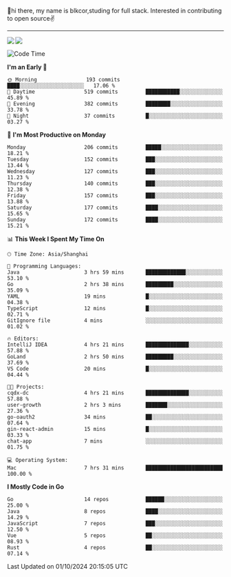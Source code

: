 👋hi there, my name is blkcor,studing for full stack.
Interested in contributing to open source✌️

<hr/>

![](https://github-readme-stats.vercel.app/api?username=blkcor)
<a href="https://github.com/blkcor/github-readme-stats">
    <img align="left" src="https://github-readme-stats.vercel.app/api/top-langs/?username=blkcor&hide=jupyter%20notebook,shaderlab,tex,c%23&langs_count=9" />
</a>


<!--START_SECTION:waka-->
![Code Time](http://img.shields.io/badge/Code%20Time-1%2C356%20hrs%2022%20mins-blue)

**I'm an Early 🐤** 

```text
🌞 Morning                193 commits         ████░░░░░░░░░░░░░░░░░░░░░   17.06 % 
🌆 Daytime                519 commits         ███████████░░░░░░░░░░░░░░   45.89 % 
🌃 Evening                382 commits         ████████░░░░░░░░░░░░░░░░░   33.78 % 
🌙 Night                  37 commits          █░░░░░░░░░░░░░░░░░░░░░░░░   03.27 % 
```
📅 **I'm Most Productive on Monday** 

```text
Monday                   206 commits         █████░░░░░░░░░░░░░░░░░░░░   18.21 % 
Tuesday                  152 commits         ███░░░░░░░░░░░░░░░░░░░░░░   13.44 % 
Wednesday                127 commits         ███░░░░░░░░░░░░░░░░░░░░░░   11.23 % 
Thursday                 140 commits         ███░░░░░░░░░░░░░░░░░░░░░░   12.38 % 
Friday                   157 commits         ███░░░░░░░░░░░░░░░░░░░░░░   13.88 % 
Saturday                 177 commits         ████░░░░░░░░░░░░░░░░░░░░░   15.65 % 
Sunday                   172 commits         ████░░░░░░░░░░░░░░░░░░░░░   15.21 % 
```


📊 **This Week I Spent My Time On** 

```text
🕑︎ Time Zone: Asia/Shanghai

💬 Programming Languages: 
Java                     3 hrs 59 mins       █████████████░░░░░░░░░░░░   53.10 % 
Go                       2 hrs 38 mins       █████████░░░░░░░░░░░░░░░░   35.09 % 
YAML                     19 mins             █░░░░░░░░░░░░░░░░░░░░░░░░   04.38 % 
TypeScript               12 mins             █░░░░░░░░░░░░░░░░░░░░░░░░   02.71 % 
GitIgnore file           4 mins              ░░░░░░░░░░░░░░░░░░░░░░░░░   01.02 % 

🔥 Editors: 
IntelliJ IDEA            4 hrs 21 mins       ██████████████░░░░░░░░░░░   57.88 % 
GoLand                   2 hrs 50 mins       █████████░░░░░░░░░░░░░░░░   37.69 % 
VS Code                  20 mins             █░░░░░░░░░░░░░░░░░░░░░░░░   04.44 % 

🐱‍💻 Projects: 
cqdx-dc                  4 hrs 21 mins       ██████████████░░░░░░░░░░░   57.88 % 
user-growth              2 hrs 3 mins        ███████░░░░░░░░░░░░░░░░░░   27.36 % 
go-oauth2                34 mins             ██░░░░░░░░░░░░░░░░░░░░░░░   07.64 % 
gin-react-admin          15 mins             █░░░░░░░░░░░░░░░░░░░░░░░░   03.33 % 
chat-app                 7 mins              ░░░░░░░░░░░░░░░░░░░░░░░░░   01.75 % 

💻 Operating System: 
Mac                      7 hrs 31 mins       █████████████████████████   100.00 % 
```

**I Mostly Code in Go** 

```text
Go                       14 repos            ██████░░░░░░░░░░░░░░░░░░░   25.00 % 
Java                     8 repos             ████░░░░░░░░░░░░░░░░░░░░░   14.29 % 
JavaScript               7 repos             ███░░░░░░░░░░░░░░░░░░░░░░   12.50 % 
Vue                      5 repos             ██░░░░░░░░░░░░░░░░░░░░░░░   08.93 % 
Rust                     4 repos             ██░░░░░░░░░░░░░░░░░░░░░░░   07.14 % 
```




 Last Updated on 01/10/2024 20:15:05 UTC
<!--END_SECTION:waka-->


